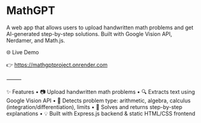 # MathGPT
A web app that allows users to upload handwritten math problems and get AI-generated step-by-step solutions. Built with Google Vision API, Nerdamer, and Math.js.

🌐 Live Demo

👉 https://mathgptproject.onrender.com

⸻

✨ Features
	•	📷 Upload handwritten math problems
	•	🔍 Extracts text using Google Vision API
	•	🤖 Detects problem type: arithmetic, algebra, calculus (integration/differentiation), limits
	•	🧮 Solves and returns step-by-step explanations
	•	💡 Built with Express.js backend & static HTML/CSS frontend
